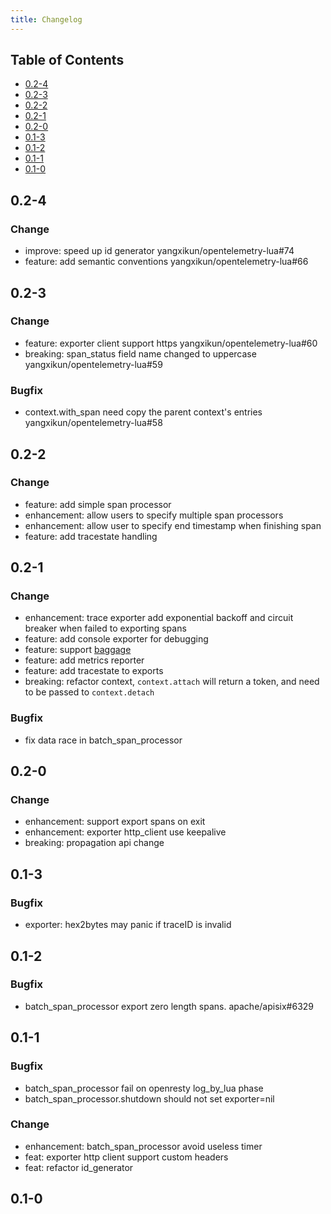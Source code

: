 ```yaml
---
title: Changelog
---
```


## Table of Contents

- [0.2-4](#024)
- [0.2-3](#023)
- [0.2-2](#022)
- [0.2-1](#021)
- [0.2-0](#020)
- [0.1-3](#013)
- [0.1-2](#012)
- [0.1-1](#011)
- [0.1-0](#010)

## 0.2-4

### Change

- improve: speed up id generator yangxikun/opentelemetry-lua#74
- feature: add semantic conventions yangxikun/opentelemetry-lua#66

## 0.2-3

### Change

- feature: exporter client support https yangxikun/opentelemetry-lua#60
- breaking: span_status field name changed to uppercase yangxikun/opentelemetry-lua#59

### Bugfix

- context.with_span need copy the parent context's entries yangxikun/opentelemetry-lua#58

## 0.2-2

### Change

- feature: add simple span processor
- enhancement: allow users to specify multiple span processors
- enhancement: allow user to specify end timestamp when finishing span
- feature: add tracestate handling

## 0.2-1

### Change

- enhancement: trace exporter add exponential backoff and circuit breaker when failed to exporting spans
- feature: add console exporter for debugging
- feature: support [baggage](https://github.com/open-telemetry/opentelemetry-specification/blob/main/specification/baggage/api.md)
- feature: add metrics reporter
- feature: add tracestate to exports
- breaking: refactor context, `context.attach` will return a token, and need to be passed to `context.detach`

### Bugfix

- fix data race in batch_span_processor

## 0.2-0

### Change

- enhancement: support export spans on exit
- enhancement: exporter http_client use keepalive
- breaking: propagation api change

## 0.1-3

### Bugfix

- exporter: hex2bytes may panic if traceID is invalid

## 0.1-2

### Bugfix

- batch_span_processor export zero length spans. apache/apisix#6329

## 0.1-1

### Bugfix

- batch_span_processor fail on openresty log_by_lua phase 
- batch_span_processor.shutdown should not set exporter=nil

### Change

- enhancement: batch_span_processor avoid useless timer
- feat: exporter http client support custom headers
- feat: refactor id_generator

## 0.1-0